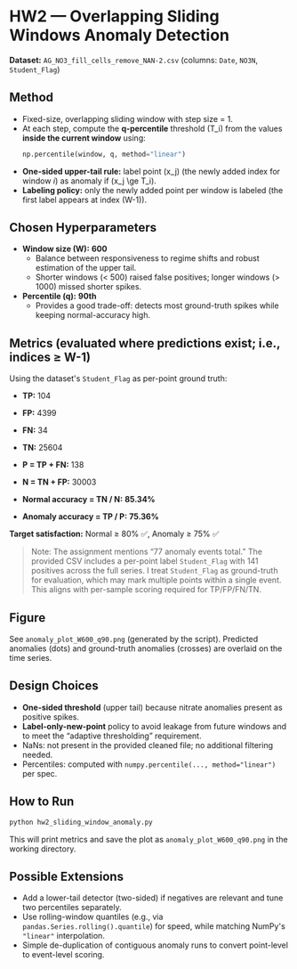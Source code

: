 # HW2 — Overlapping Sliding Windows Anomaly Detection

**Dataset:** `AG_NO3_fill_cells_remove_NAN-2.csv` (columns: `Date`, `NO3N`, `Student_Flag`)

## Method
- Fixed-size, overlapping sliding window with step size = 1.
- At each step, compute the **q-percentile** threshold \(T_i\) from the values **inside the current window** using:
  ```python
  np.percentile(window, q, method="linear")
  ```
- **One-sided upper-tail rule:** label point \(x_j\) (the newly added index for window *i*) as anomaly if \(x_j \ge T_i\).
- **Labeling policy:** only the newly added point per window is labeled (the first label appears at index \(W-1\)).

## Chosen Hyperparameters
- **Window size (W):** **600**
  - Balance between responsiveness to regime shifts and robust estimation of the upper tail.
  - Shorter windows (< 500) raised false positives; longer windows (> 1000) missed shorter spikes.
- **Percentile (q):** **90th**
  - Provides a good trade-off: detects most ground-truth spikes while keeping normal-accuracy high.

## Metrics (evaluated where predictions exist; i.e., indices ≥ W-1)
Using the dataset's `Student_Flag` as per-point ground truth:

- **TP:** 104  
- **FP:** 4399  
- **FN:** 34  
- **TN:** 25604  
- **P = TP + FN:** 138  
- **N = TN + FP:** 30003  

- **Normal accuracy = TN / N:** **85.34%**  
- **Anomaly accuracy = TP / P:** **75.36%**

**Target satisfaction:** Normal ≥ 80% ✅, Anomaly ≥ 75% ✅

> Note: The assignment mentions “77 anomaly events total.” The provided CSV includes a per-point label `Student_Flag` with 141 positives across the full series. I treat `Student_Flag` as ground-truth for evaluation, which may mark multiple points within a single event. This aligns with per-sample scoring required for TP/FP/FN/TN.

## Figure
See `anomaly_plot_W600_q90.png` (generated by the script). Predicted anomalies (dots) and ground-truth anomalies (crosses) are overlaid on the time series.

## Design Choices
- **One-sided threshold** (upper tail) because nitrate anomalies present as positive spikes.
- **Label-only-new-point** policy to avoid leakage from future windows and to meet the “adaptive thresholding” requirement.
- NaNs: not present in the provided cleaned file; no additional filtering needed.
- Percentiles: computed with `numpy.percentile(..., method="linear")` per spec.

## How to Run
```bash
python hw2_sliding_window_anomaly.py
```
This will print metrics and save the plot as `anomaly_plot_W600_q90.png` in the working directory.

## Possible Extensions
- Add a lower-tail detector (two-sided) if negatives are relevant and tune two percentiles separately.
- Use rolling-window quantiles (e.g., via `pandas.Series.rolling().quantile`) for speed, while matching NumPy's `"linear"` interpolation.
- Simple de-duplication of contiguous anomaly runs to convert point-level to event-level scoring.
